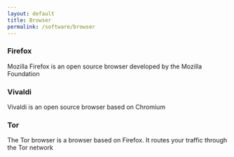 ```yaml
---
layout: default
title: Browser
permalink: /software/browser
---
```

### Firefox  
Mozilla Firefox is an open source browser developed by the Mozilla Foundation

### Vivaldi  
Vivaldi is an open source browser based on Chromium

### Tor  
The Tor browser is a browser based on Firefox. It routes your traffic through the Tor network